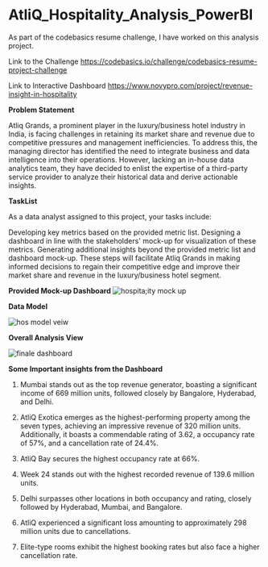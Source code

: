 # AtliQ_Hospitality_Analysis_PowerBI
As part of the  codebasics  resume challenge, I have worked on this analysis project.

Link to the Challenge https://codebasics.io/challenge/codebasics-resume-project-challenge

Link to Interactive Dashboard  https://www.novypro.com/project/revenue-insight-in-hospitality



**Problem Statement**


Atliq Grands, a prominent player in the luxury/business hotel industry in India, is facing challenges in retaining its market share and revenue due to competitive pressures and management inefficiencies. To address this, the managing director has identified the need to integrate business and data intelligence into their operations. However, lacking an in-house data analytics team, they have decided to enlist the expertise of a third-party service provider to analyze their historical data and derive actionable insights.

**TaskList**


As a data analyst assigned to this project, your tasks include:

Developing key metrics based on the provided metric list.
Designing a dashboard in line with the stakeholders' mock-up for visualization of these metrics.
Generating additional insights beyond the provided metric list and dashboard mock-up.
These steps will facilitate Atliq Grands in making informed decisions to regain their competitive edge and improve their market share and revenue in the luxury/business hotel segment.

**Provided Mock-up Dashboard**
![hospita;ity mock up](https://github.com/Iqrabaloch123/AtliQ_Hospitality_Analysis_PowerBI/assets/130351579/3bd0b1d6-5a68-4b2e-a2dd-9fab16d745ee)

**Data Model**


![hos model veiw](https://github.com/Iqrabaloch123/AtliQ_Hospitality_Analysis_PowerBI/assets/130351579/cda91e95-c13d-4249-8f2d-9db7f3238705)

**Overall Analysis View**


![finale dashboard](https://github.com/Iqrabaloch123/AtliQ_Hospitality_Analysis_PowerBI/assets/130351579/4b097789-2df6-4a1b-b1d4-1f40fe479a9a)

**Some Important insights from the Dashboard**


1. Mumbai stands out as the top revenue generator, boasting a significant income of 669 million units, followed closely by Bangalore, Hyderabad, and Delhi.

2. AtliQ Exotica emerges as the highest-performing property among the seven types, achieving an impressive revenue of 320 million units. Additionally, it boasts a commendable rating of 3.62, a occupancy rate of 57%, and a cancellation rate of 24.4%.

3. AtliQ Bay secures the highest occupancy rate at 66%.

4. Week 24 stands out with the highest recorded revenue of 139.6 million units.

5. Delhi surpasses other locations in both occupancy and rating, closely followed by Hyderabad, Mumbai, and Bangalore.

6. AtliQ experienced a significant loss amounting to approximately 298 million units due to cancellations.

7. Elite-type rooms exhibit the highest booking rates but also face a higher cancellation rate.




